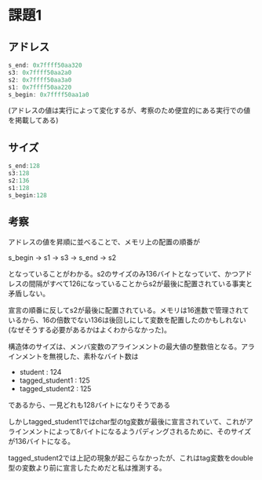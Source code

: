 # 課題1
## アドレス
```c
s_end: 0x7ffff50aa320
s3: 0x7ffff50aa2a0
s2: 0x7ffff50aa3a0
s1: 0x7ffff50aa220
s_begin: 0x7ffff50aa1a0
```
(アドレスの値は実行によって変化するが、考察のため便宜的にある実行での値を掲載してある)

## サイズ
```c
s_end:128
s3:128
s2:136
s1:128
s_begin:128
```
## 考察
 アドレスの値を昇順に並べることで、メモリ上の配置の順番が

s_begin -> s1 -> s3 -> s_end -> s2

となっていることがわかる。s2のサイズのみ136バイトとなっていて、かつアドレスの間隔がすべて126になっていることからs2が最後に配置されている事実と矛盾しない。

宣言の順番に反してs2が最後に配置されている。メモリは16進数で管理されているから、16の倍数でない136は後回しにして変数を配置したのかもしれない(なぜそうする必要があるかはよくわからなかった)。

構造体のサイズは、メンバ変数のアラインメントの最大値の整数倍となる。アラインメントを無視した、素朴なバイト数は
- student : 124
- tagged_student1 : 125
- tagged_student2 : 125

であるから、一見どれも128バイトになりそうである

しかしtagged_student1ではchar型のtg変数が最後に宣言されていて、これがアラインメントによって8バイトになるようパディングされるために、そのサイズが136バイトになる。

tagged_student2では上記の現象が起こらなかったが、これはtag変数をdouble型の変数より前に宣言したためだと私は推測する。
